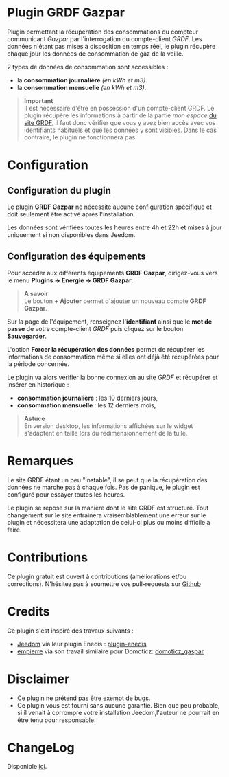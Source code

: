 # Plugin GRDF Gazpar

Plugin permettant la récupération des consommations du compteur communicant *Gazpar* par l'interrogation du compte-client *GRDF*. Les données n'étant pas mises à disposition en temps réel, le plugin récupère chaque jour les données de consommation de gaz de la veille. 

2 types de données de consommation sont accessibles :
- la **consommation journalière** *(en kWh et m3)*.
- la **consommation mensuelle** *(en kWh et m3)*.

>**Important**      
>Il est nécessaire d'être en possession d'un compte-client GRDF. Le plugin récupère les informations à partir de la partie *mon espace* <a href="https://monespace.grdf.fr/monespace/particulier/accueil" target="_blank">du site GRDF</a>, il faut donc vérifier que vous y avez bien accès avec vos identifiants habituels et que les données y sont visibles. Dans le cas contraire, le plugin ne fonctionnera pas.

# Configuration

## Configuration du plugin

Le plugin **GRDF Gazpar** ne nécessite aucune configuration spécifique et doit seulement être activé après l'installation.

Les données sont vérifiées toutes les heures entre 4h et 22h et mises à jour uniquement si non disponibles dans Jeedom.

## Configuration des équipements

Pour accéder aux différents équipements **GRDF Gazpar**, dirigez-vous vers le menu **Plugins → Energie → GRDF Gazpar**.

> **A savoir**    
> Le bouton **+ Ajouter** permet d'ajouter un nouveau compte **GRDF Gazpar**.

Sur la page de l'équipement, renseignez l'**identifiant** ainsi que le **mot de passe** de votre compte-client *GRDF* puis cliquez sur le bouton **Sauvegarder**.

L'option **Forcer la récupération des données** permet de récupérer les informations de consommation même si elles ont déjà été récupérées pour la période concernée.

Le plugin va alors vérifier la bonne connexion au site *GRDF* et récupérer et insérer en historique :
- **consommation journalière** : les 10 derniers jours,
- **consommation mensuelle** : les 12 derniers mois,

>**Astuce**     
>En version desktop, les informations affichées sur le widget s'adaptent en taille lors du redimensionnement de la tuile.

# Remarques

Le site GRDF étant un peu "instable", il se peut que la récupération des données ne marche pas à chaque fois. Pas de panique, le plugin est configuré pour essayer toutes les heures.

Le plugin se repose sur la manière dont le site GRDF est structuré. Tout changement sur le site entrainera vraisemblablement une erreur sur le plugin et nécessitera une adaptation de celui-ci plus ou moins difficile à faire.

# Contributions

Ce plugin gratuit est ouvert à contributions (améliorations et/ou corrections). N'hésitez pas à soumettre vos pull-requests sur <a href="https://github.com/hugoKs3/plugin-jazpar" target="_blank">Github</a>

# Credits

Ce plugin s'est inspiré des travaux suivants :

-   [Jeedom](https://github.com/jeedom) via leur plugin Enedis :  [plugin-enedis](https://github.com/jeedom/plugin-enedis)
-   [empierre](https://github.com/empierre)  via son travail similaire pour Domoticz:  [domoticz_gaspar](https://github.com/empierre/domoticz_gaspar)

# Disclaimer

-   Ce plugin ne prétend pas être exempt de bugs.
-   Ce plugin vous est fourni sans aucune garantie. Bien que peu probable, si il venait à corrompre votre installation Jeedom,l'auteur ne pourrait en être tenu pour responsable.

# ChangeLog
Disponible [ici](./changelog.html).
